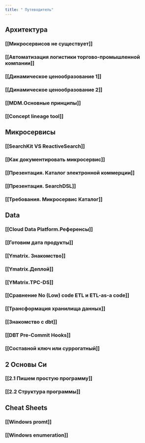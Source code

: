 ```yaml
---
title: " Путеводитель"
---
```


## Архитектура
### [[Микросервисов не существует]]
### [[Автоматизация логистики торгово-промышленной компании]]
### [[Динамическое ценообразование 1]]
### [[Динамическое ценообразование 2]]
### [[MDM.Основные принципы]]
### [[Concept lineage tool]]


## Микросервисы

### [[SearchKit VS ReactiveSearch]]
### [[Как документировать микросервис]]
### [[Презентация. Каталог электронной коммерции]]

### [[Презентация. SearchDSL]]

### [[Требования. Микросервис Каталог]]


## Data

### [[Cloud Data Platform.Референсы]]

### [[Готовим дата продукты]]
### [[Ymatrix. Знакомство]]
### [[Ymatrix.Деплой]]
### [[YMatrix.TPC-DS]]
### [[Сравнение No (Low) code ETL и ETL-as-a code]]

### [[Трансформация хранилища данных]]

### [[Знакомство с dbt]]

### [[DBT Pre-Commit Hooks]]

### [[Составной ключ или суррогатный]]
## 2 Основы Си
### [[2.1 Пишем простую программу]]
### [[2.2 Структура программы]]


## Cheat Sheets
### [[Windows promt]]
### [[Windows enumeration]]



